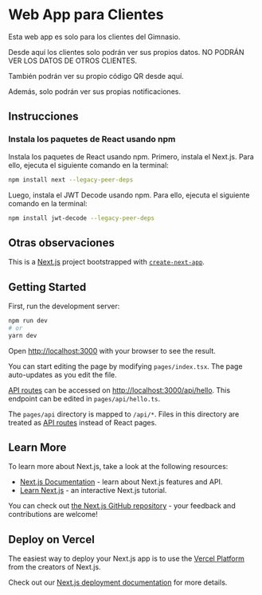 # Web App para Clientes

Esta web app es solo para los clientes del Gimnasio.

Desde aquí los clientes solo podrán ver sus propios datos. NO PODRÁN VER LOS DATOS DE OTROS CLIENTES.

También podrán ver su propio código QR desde aquí.

Además, solo podrán ver sus propias notificaciones.

## Instrucciones

### Instala los paquetes de React usando npm

Instala los paquetes de React usando npm. Primero, instala el Next.js. Para ello, ejecuta el siguiente comando en la terminal:

```bash
npm install next --legacy-peer-deps
```

Luego, instala el JWT Decode usando npm. Para ello, ejecuta el siguiente comando en la terminal:

```bash
npm install jwt-decode --legacy-peer-deps
```

## Otras observaciones

This is a [Next.js](https://nextjs.org/) project bootstrapped with [`create-next-app`](https://github.com/vercel/next.js/tree/canary/packages/create-next-app).

## Getting Started

First, run the development server:

```bash
npm run dev
# or
yarn dev
```

Open [http://localhost:3000](http://localhost:3000) with your browser to see the result.

You can start editing the page by modifying `pages/index.tsx`. The page auto-updates as you edit the file.

[API routes](https://nextjs.org/docs/api-routes/introduction) can be accessed on [http://localhost:3000/api/hello](http://localhost:3000/api/hello). This endpoint can be edited in `pages/api/hello.ts`.

The `pages/api` directory is mapped to `/api/*`. Files in this directory are treated as [API routes](https://nextjs.org/docs/api-routes/introduction) instead of React pages.

## Learn More

To learn more about Next.js, take a look at the following resources:

- [Next.js Documentation](https://nextjs.org/docs) - learn about Next.js features and API.
- [Learn Next.js](https://nextjs.org/learn) - an interactive Next.js tutorial.

You can check out [the Next.js GitHub repository](https://github.com/vercel/next.js/) - your feedback and contributions are welcome!

## Deploy on Vercel

The easiest way to deploy your Next.js app is to use the [Vercel Platform](https://vercel.com/new?utm_medium=default-template&filter=next.js&utm_source=create-next-app&utm_campaign=create-next-app-readme) from the creators of Next.js.

Check out our [Next.js deployment documentation](https://nextjs.org/docs/deployment) for more details.
